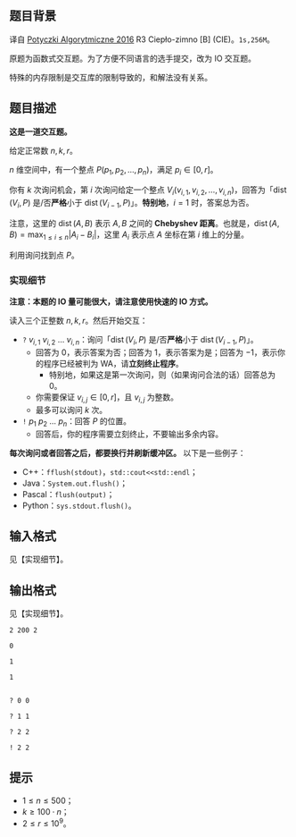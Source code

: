 ## 题目背景

译自 [Potyczki Algorytmiczne 2016](https://sio2.mimuw.edu.pl/c/pa-2016-1/p/) R3 Ciepło-zimno [B] (CIE)。$\texttt{1s,256M}$。

原题为函数式交互题。为了方便不同语言的选手提交，改为 IO 交互题。

特殊的内存限制是交互库的限制导致的，和解法没有关系。

## 题目描述

**这是一道交互题。**

给定正常数 $n,k,r$。

$n$ 维空间中，有一个整点 $P(p_1,p_2,\ldots,p_n)$，满足 $p_i\in [0,r]$。

你有 $k$ 次询问机会，第 $i$ 次询问给定一个整点 $V_i(v_{i,1},v_{i,2},\ldots,v_{i,n})$，回答为「$\operatorname{dist}(V_i,P)$ 是/否**严格**小于 $\operatorname{dist}(V_{i-1},P)$」。**特别地**，$i=1$ 时，答案总为否。

注意，这里的 $\operatorname{dist}(A,B)$ 表示 $A,B$ 之间的 **Chebyshev 距离**。也就是，$\displaystyle \operatorname{dist}(A,B)=\max_{1\le i\le n} |A_i-B_i|$，这里 $A_i$ 表示点 $A$ 坐标在第 $i$ 维上的分量。

利用询问找到点 $P$。

### 实现细节

**注意：本题的 IO 量可能很大，请注意使用快速的 IO 方式。**

读入三个正整数 $n,k,r$。然后开始交互：

- $\texttt{?}$ $v_{i,1}$ $v_{i,2}$ $\ldots$ $v_{i,n}$：询问「$\operatorname{dist}(V_i,P)$ 是/否**严格**小于 $\operatorname{dist}(V_{i-1},P)$」。
    - 回答为 $0$，表示答案为否；回答为 $1$，表示答案为是；回答为 $-1$，表示你的程序已经被判为 WA，请**立刻终止程序**。
        - 特别地，如果这是第一次询问，则（如果询问合法的话）回答总为 $0$。
    - 你需要保证 $v_{i,j}\in [0,r]$，且 $v_{i,j}$ 为整数。
    - 最多可以询问 $k$ 次。
- $\texttt{!}$ $p_{1}$ $p_{2}$ $\ldots$ $p_{n}$：回答 $P$ 的位置。
    - 回答后，你的程序需要立刻终止，不要输出多余内容。

**每次询问或者回答之后，都要换行并刷新缓冲区。** 以下是一些例子：

- C++：`fflush(stdout)`，`std::cout<<std::endl`；
- Java：`System.out.flush()`；
- Pascal：`flush(output)`；
- Python：`sys.stdout.flush()`。

## 输入格式
见【实现细节】。


## 输出格式
见【实现细节】。


```input1
2 200 2

0

1

1
```

```output1

? 0 0

? 1 1

? 2 2

! 2 2
```

## 提示


- $1\le n\le 500$；
- $k\ge 100\cdot n$；
- $2\le r\le 10^9$。


